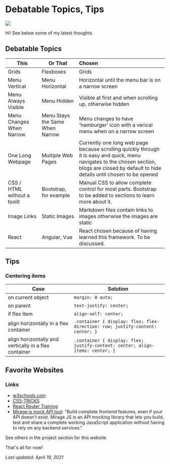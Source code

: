 # Debatable Topics, Tips
![](https://i.imgur.com/8sjxvAT.jpg)

Hi! See below some of my latest thoughts.



## Debatable Topics
| This                     | Or That                         | Chosen                                                                                                                                                                                          |
| ------------------------ | ------------------------------- |:----------------------------------------------------------------------------------------------------------------------------------------------------------------------------------------------- |
| Grids                    | Flexboxes                       | Grids                                                                                                                                                                                           |
| Menu Vertical            | Menu Horizontal                 | Horizontal until the menu bar is on a narrow screen                                                                                                                                             |
| Menu Always Visible      | Menu Hidden                     | Visible at first and when scrolling up, otherwise hidden                                                                                                                                        |
| Menu Changes When Narrow | Menu Stays the Same When Narrow | Menu changes to have 'hamburger' icon with a verical menu when on a narrow screen                                                                                                               |
| One Long Webpage         | Multiple Web Pages              | Currently one long web page because scrolling quickly through it is easy and quick, menu navigates to the chosen section, blogs are closed by default to hide details until chosen to be opened |
| CSS / HTML without a toolit    | Bootstrap, for example                       | Manual CSS to allow complete control for most parts.  Bootstrap to be added to sections to learn more about it.                                                                                                                                                            |
| Image Links              | Static Images                   | Markdown files contain links to images otherwise the images are static                                                                                                                          |
| React         | Angular, Vue                   | React chosen because of having learned this framework.  To be discussed.                                                                                                                          |

## Tips
### Centering items
| Case                                                  | Solution                                                                      |
| ----------------------------------------------------- | ----------------------------------------------------------------------------- |
| on current object                                     | `margin: 0 auto;`                                                             |
| on parent                                             | `text-justify: center;`                                                       |
| if flex item                                          | `align-self: center;`                                                         |
| align horizontally in a flex container                | `.container { display: flex; flex-direction: row; justify-content: center; }` |
| align horizontally and vertically in a flex container | `.container { display: flex; justify-content: center; align-items: center; }` |

## Favorite Websites
### Links
* [w3schools.com](https://www.w3schools.com/)
* [CSS-TRICKS](https://css-tricks.com/)
* [React Router Training](https://reactrouter.com/web/guides/quick-start)
* [Mirage.js mock API tool](https://miragejs.com/): "Build complete frontend features, even if your API doesn't exist. Mirage JS is an API mocking library that lets you build, test and share a complete working JavaScript application without having to rely on any backend services."

See others in the project section for this website

That's all for now!

*Last updated: April 19, 2021*